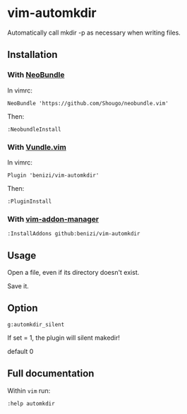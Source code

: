 # vim-automkdir

Automatically call mkdir -p as necessary when writing files.

## Installation

### With [NeoBundle](https://github.com/Shougo/neobundle.vim)

In vimrc:

```vim
NeoBundle 'https://github.com/Shougo/neobundle.vim'
```

Then:
```vim
:NeobundleInstall
```

### With [Vundle.vim](https://github.com/VundleVim/Vundle.vim)

In vimrc:

```vim
Plugin 'benizi/vim-automkdir'
```

Then:

```vim
:PluginInstall
```

### With [vim-addon-manager][vam]

```vim
:InstallAddons github:benizi/vim-automkdir
```

## Usage

Open a file, even if its directory doesn't exist.

Save it.

## Option

`g:automkdir_silent`

If set = 1, the plugin will silent makedir!

default 0


## Full documentation

Within `vim` run:

```vim
:help automkdir
```

[vam]: https://github.com/MarcWeber/vim-addon-manager
